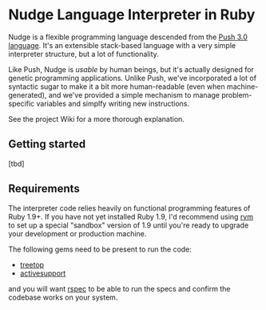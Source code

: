 # Nudge Language Interpreter in Ruby

Nudge is a flexible programming language descended from the [Push 3.0 language](http://hampshire.edu/lspector/push3-description.html "Push 3"). It's an extensible stack-based language with a very simple interpreter structure, but a lot of functionality.

Like Push, Nudge is _usable_ by human beings, but it's actually designed for genetic programming applications. Unlike Push, we've incorporated a lot of syntactic sugar to make it a bit more human-readable (even when machine-generated), and we've provided a simple mechanism to manage problem-specific variables and simplfy writing new instructions.

See the project Wiki for a more thorough explanation.

## Getting started

[tbd]

## Requirements

The interpreter code relies heavily on functional programming features of Ruby 1.9+. If you have not yet installed Ruby 1.9, I'd recommend using [rvm](http://rvm.beginrescueend.com/) to set up a special "sandbox" version of 1.9 until you're ready to upgrade your development or production machine.

The following gems need to be present to run the code:

* [treetop](http://treetop.rubyforge.org/)
* [activesupport](http://as.rubyonrails.org/)
  
and you will want [rspec](http://rspec.info/) to be able to run the specs and confirm the codebase works on your system.